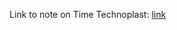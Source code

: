 Link to note on Time Technoplast: [link](https://drive.google.com/file/d/1_F52PLdky52INQTMOmC-WKp6vbgpfmUd/view?usp=sharing)
